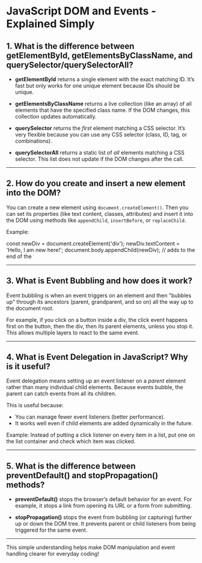 # JavaScript DOM and Events - Explained Simply

## 1. What is the difference between **getElementById**, **getElementsByClassName**, and **querySelector/querySelectorAll**?

- **getElementById** returns a single element with the exact matching ID. It’s fast but only works for one unique element because IDs should be unique.
  
- **getElementsByClassName** returns a live collection (like an array) of all elements that have the specified class name. If the DOM changes, this collection updates automatically.

- **querySelector** returns the *first* element matching a CSS selector. It’s very flexible because you can use any CSS selector (class, ID, tag, or combinations).

- **querySelectorAll** returns a static list of *all* elements matching a CSS selector. This list does not update if the DOM changes after the call.

---

## 2. How do you **create and insert a new element into the DOM**?

You can create a new element using `document.createElement()`. Then you can set its properties (like text content, classes, attributes) and insert it into the DOM using methods like `appendChild`, `insertBefore`, or `replaceChild`.

Example:

const newDiv = document.createElement('div');
newDiv.textContent = 'Hello, I am new here!';
document.body.appendChild(newDiv); // adds to the end of the <body>


---

## 3. What is **Event Bubbling** and how does it work?

Event bubbling is when an event triggers on an element and then "bubbles up" through its ancestors (parent, grandparent, and so on) all the way up to the document root.

For example, if you click on a button inside a div, the click event happens first on the button, then the div, then its parent elements, unless you stop it. This allows multiple layers to react to the same event.

---

## 4. What is **Event Delegation** in JavaScript? Why is it useful?

Event delegation means setting up an event listener on a *parent* element rather than many individual child elements. Because events bubble, the parent can catch events from all its children.

This is useful because:

- You can manage fewer event listeners (better performance).
- It works well even if child elements are added dynamically in the future.

Example: Instead of putting a click listener on every item in a list, put one on the list container and check which item was clicked.

---

## 5. What is the difference between **preventDefault() and stopPropagation()** methods?

- **preventDefault()** stops the browser’s default behavior for an event. For example, it stops a link from opening its URL or a form from submitting.

- **stopPropagation()** stops the event from bubbling (or capturing) further up or down the DOM tree. It prevents parent or child listeners from being triggered for the same event.

---

This simple understanding helps make DOM manipulation and event handling clearer for everyday coding!
